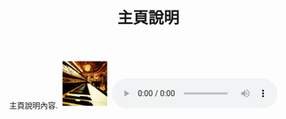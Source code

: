 ﻿---
title: 主頁說明
search_exclude: false
---  

主頁說明內容.
<img src="/assets/img/PianoPicture.png" alt="Teaching piano from Line app." title="Teaching piano from Line app." width="90"/>
<audio controls autoplay loop>
  <source src="/assets/audio/EdelWeiss.mp3" type="audio/mpeg">
  Your browser does not support the audio element.
</audio>
